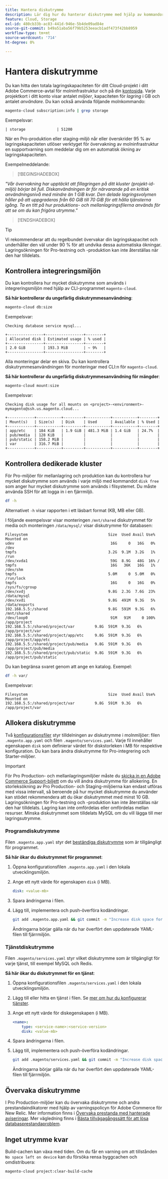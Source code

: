 ```yaml
---
title: Hantera diskutrymme
description: Lär dig hur du hanterar diskutrymme med hjälp av kommandoradsgränssnittet.
feature: Cloud, Storage
exl-id: 480cb33b-ac83-441d-946e-5b4de09ad84e
source-git-commit: b49a51aba56f79b5253eeacb1adf473f42bb8959
workflow-type: tm+mt
source-wordcount: '714'
ht-degree: 0%

---
```


# Hantera diskutrymme

Du kan hitta den totala lagringskapaciteten för ditt Cloud-projekt i ditt Adobe Commerce-avtal för molninfrastruktur och på din [kontosida](https://accounts.magento.cloud/user). Varje projektkort i ditt konto visar antalet _miljöer_, kapaciteten för _lagring_ i GB och antalet _användare_. Du kan också använda följande molnkommando:

```bash
magento-cloud subscription:info | grep storage
```

Exempelsvar:

```
| storage              | 51200
```

När en Pro-produktion eller staging-miljö når eller överskrider 95 % av lagringskapaciteten utlöser verktyget för övervakning av molninfrastruktur en supportvarning som meddelar dig om en automatisk ökning av lagringskapaciteten.

Exempelmeddelande:

>[!BEGINSHADEBOX]

_&quot;Vår övervakning har upptäckt att fillagringen på ditt kluster (projekt-id-miljö) börjar bli full. Diskanvändningen är för närvarande på en kritisk användningsnivå med mindre än 1 GiB kvar. Den delade lagringsvolymen håller på att uppgraderas från 60 GiB till 70 GiB för att hålla tjänsterna igång. Ta en titt på hur produktions- och mellanlagringsfilerna används för att se om du kan frigöra utrymme.&quot;_

>[!ENDSHADEBOX]

>[!TIP]
>
>Vi rekommenderar att du regelbundet övervakar din lagringskapacitet och underhåller den väl under 90 % för att undvika dessa automatiska ökningar. Lagringsökningen för Pro-testning och -produktion kan inte återställas när den har tilldelats.

## Kontrollera integreringsmiljön

Du kan kontrollera hur mycket diskutrymme som används i integreringsmiljön med hjälp av CLI-programmet `magento-cloud`.

**Så här kontrollerar du ungefärlig diskutrymmesanvändning**:

```bash
magento-cloud db:size
```

Exempelsvar:

```
Checking database service mysql...

+----------------+-----------------+--------+
| Allocated disk | Estimated usage | % used |
+----------------+-----------------+--------+
| 2.0 GiB        | 193.3 MiB       | ~ 9%   |
+----------------+-----------------+--------+
```

Alla monteringar delar en skiva. Du kan kontrollera diskutrymmesanvändningen för monteringar med CLI:n för `magento-cloud`.

**Så här kontrollerar du ungefärlig diskutrymmesanvändning för mängder**:

```bash
magento-cloud mount:size
```

Exempelsvar:

```
Checking disk usage for all mounts on <project>-<environment>-mymagento@ssh.us.magento.cloud...

+------------+-----------+---------+-----------+-----------+--------+
| Mount(s)   | Size(s)   | Disk    | Used      | Available | % Used |
+------------+-----------+---------+-----------+-----------+--------+
| app/etc    | 184 KiB   | 1.9 GiB | 481.3 MiB | 1.4 GiB   | 24.7%  |
| pub/media  | 128 KiB   |         |           |           |        |
| pub/static | 158.2 MiB |         |           |           |        |
| var        | 316.7 MiB |         |           |           |        |
+------------+-----------+---------+-----------+-----------+--------+
```

## Kontrollera dedikerade kluster

För Pro-miljöer för mellanlagring och produktion kan du kontrollera hur mycket diskutrymme som används i varje miljö med kommandot `disk free` som anger hur mycket diskutrymme som används i filsystemet. Du måste använda SSH för att logga in i en fjärrmiljö.

```bash
df -h
```

Alternativet `-h` visar rapporten i ett läsbart format (KB, MB eller GB).

I följande exempelsvar visar monteringen `/mnt/shared` diskutrymmet för media och monteringen `/data/mysql/` visar diskutrymme för databasen:

```
Filesystem                                    Size  Used Avail Use% Mounted on
udev                                           16G     0   16G   0% /dev
tmpfs                                         3.2G  9.1M  3.2G   1% /run
/dev/xvda1                                     59G  8.9G   48G  16% /
tmpfs                                          16G   36K   16G   1% /dev/shm
tmpfs                                         5.0M     0  5.0M   0% /run/lock
tmpfs                                          16G     0   16G   0% /sys/fs/cgroup
/dev/xvdj                                     9.8G  2.3G  7.6G  23% /data/mysql
/dev/xvdi                                     9.8G  491M  9.3G   5% /data/exports
192.168.5.5:/shared                           9.8G  591M  9.3G   6% /mnt/shared
/dev/loop0                                     91M   91M     0 100% /app/project
192.168.5.5:/shared/project/var         9.8G  591M  9.3G   6% /app/project/var
192.168.5.5:/shared/project/app/etc     9.8G  591M  9.3G   6% /app/project/app/etc
192.168.5.5:/shared/project/pub/media   9.8G  591M  9.3G   6% /app/project/pub/media
192.168.5.5:/shared/project/pub/static  9.8G  591M  9.3G   6% /app/project/pub/static
```

Du kan begränsa svaret genom att ange en katalog. Exempel:

```bash
df -h var/
```

Exempelsvar:

```
Filesystem                                    Size  Used Avail Use% Mounted on
192.168.5.5:/shared/project/var         9.8G  591M  9.3G   6% /app/project/var
```

## Allokera diskutrymme

Två [konfigurationsfiler](../environment/overview.md) styr tilldelningen av diskutrymme i molnmiljöer: filen `.magento.app.yaml` och filen `.magento/services.yaml`. Varje fil innehåller egenskapen `disk` som definierar värdet för diskstorleken i MB för respektive konfiguration. Du kan bara ändra diskutrymme för Pro-integrering och Starter-miljöer.

>[!IMPORTANT]
>
>För Pro Production- och mellanlagringsmiljöer måste du [skicka in en Adobe Commerce Support-biljett](https://experienceleague.adobe.com/docs/commerce-knowledge-base/kb/help-center-guide/magento-help-center-user-guide.html#submit-ticket) om du vill ändra diskutrymme för allokering. En storleksökning av Pro Production- och Staging-miljöerna kan endast utföras med vissa intervall, så beroende på hur mycket diskutrymme du använder kan stödet rekommendera att du ökar diskutrymmet med minst 10 GB. Lagringsökningen för Pro-testning och -produktion kan inte återställas när den har tilldelats. Lagring kan inte omfördelas eller omfördelas mellan resurser. Minska diskutrymmet som tilldelats MySQL om du vill lägga till mer lagringsutrymme.

### Programdiskutrymme

Filen `.magento.app.yaml` styr det [beständiga diskutrymme](../application/properties.md#disk) som är tillgängligt för programmet.

**Så här ökar du diskutrymmet för programmet**:

1. Öppna konfigurationsfilen `.magento.app.yaml` i den lokala utvecklingsmiljön.

1. Ange ett nytt värde för egenskapen `disk` (i MB).

   ```yaml
   disk: <value-mb>
   ```

1. Spara ändringarna i filen.

1. Lägg till, implementera och push-överföra kodändringar.

   ```bash
   git add .magento.app.yaml && git commit -m "Increase disk space for application" && git push origin <branch-name>
   ```

   Ändringarna börjar gälla när du har överfört den uppdaterade YAML-filen till fjärrmiljön.

### Tjänstdiskutrymme

Filen `.magento/services.yaml` styr vilket diskutrymme som är tillgängligt för varje tjänst, till exempel MySQL och Redis.

**Så här ökar du diskutrymmet för en tjänst**:

1. Öppna konfigurationsfilen `.magento/services.yaml` i den lokala utvecklingsmiljön.

1. Lägg till eller hitta en tjänst i filen. Se [mer om hur du konfigurerar tjänster](../services/services-yaml.md).

1. Ange ett nytt värde för diskegenskapen (i MB).

   ```yaml
   <name>:
       type: <service-name>:<service-version>
       disk: <value-mb>
   ```

1. Spara ändringarna i filen.

1. Lägg till, implementera och push-överföra kodändringar.

   ```bash
   git add .magento/services.yaml && git commit -m "Increase disk space for service" && git push origin <branch-name>
   ```

   Ändringarna börjar gälla när du har överfört den uppdaterade YAML-filen till fjärrmiljön.

## Övervaka diskutrymme

I Pro Production-miljöer kan du övervaka diskutrymme och andra prestandaindikatorer med hjälp av varningspolicyn för Adobe Commerce för New Relic. Mer information finns i [Övervaka prestanda med hanterade aviseringar](../monitor/investigate-performance.md#monitor-performance-with-managed-alerts). Mer vägledning finns i [Bästa tillvägagångssätt för att lösa databasprestandaproblem](https://experienceleague.adobe.com/docs/commerce-operations/implementation-playbook/best-practices/maintenance/resolve-database-performance-issues.html).

## Inget utrymme kvar

Build-cachen kan växa med tiden. Om du får en varning om att tillstånden `No space left on device` kan du försöka rensa byggcachen och omdistribuera:

```bash
magento-cloud project:clear-build-cache
```
